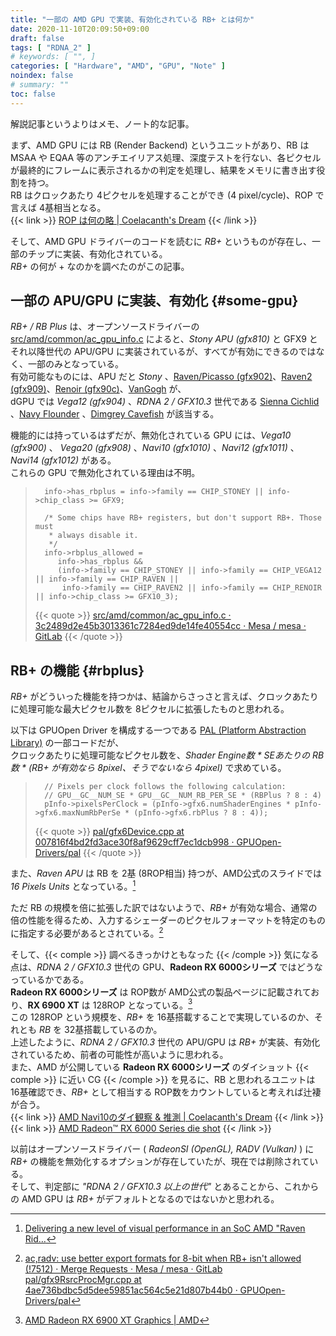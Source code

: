 ```yaml
---
title: "一部の AMD GPU で実装、有効化されている RB+ とは何か"
date: 2020-11-10T20:09:50+09:00
draft: false
tags: [ "RDNA_2" ]
# keywords: [ "", ]
categories: [ "Hardware", "AMD", "GPU", "Note" ]
noindex: false
# summary: ""
toc: false
---
```


解説記事というよりはメモ、ノート的な記事。  

まず、AMD GPU には RB (Render Backend) というユニットがあり、RB は MSAA や EQAA 等のアンチエイリアス処理、深度テストを行ない、各ピクセルが最終的にフレームに表示されるかの判定を処理し、結果をメモリに書き出す役割を持つ。  
RB はクロックあたり 4ピクセルを処理することができ (4 pixel/cycle)、ROP で言えば 4基相当となる。  
{{< link >}} [ROP は何の略 | Coelacanth's Dream](/posts/2020/05/31/what-does-rop-stand-for/) {{< /link >}}

そして、AMD GPU ドライバーのコードを読むに *RB+* というものが存在し、一部のチップに実装、有効化されている。  
*RB+* の何が + なのかを調べたのがこの記事。  

## 一部の APU/GPU に実装、有効化 {#some-gpu}

*RB+ / RB Plus* は、オープンソースドライバーの [src/amd/common/ac_gpu_info.c](https://gitlab.freedesktop.org/mesa/mesa/blob/master/src/amd/common/ac_gpu_info.c) によると、*Stony APU (gfx810)* と GFX9 とそれ以降世代の APU/GPU に実装されているが、すべてが有効にできるのではなく、一部のみとなっている。  
有効可能なものには、APU だと *Stony* 、[Raven/Picasso (gfx902)](/tags/raven)、[Raven2 (gfx909)](/tags/raven2)、[Renoir (gfx90c)](/tags/renoir)、[VanGogh](/tags/vangogh) が、  
dGPU では *Vega12 (gfx904)* 、*RDNA 2 / GFX10.3* 世代である [Sienna Cichlid](/tags/sienna_cichlid) 、[Navy Flounder](/tags/navy_flounder) 、[Dimgrey Cavefish](/tags/dimgrey_cavefish) が該当する。  

機能的には持っているはずだが、無効化されている GPU には、*Vega10 (gfx900)* 、 *Vega20 (gfx908)* 、*Navi10 (gfx1010)* 、*Navi12 (gfx1011)* 、 *Navi14 (gfx1012)* がある。  
これらの GPU で無効化されている理由は不明。  

 >       info->has_rbplus = info->family == CHIP_STONEY || info->chip_class >= GFX9;
 >    
 >       /* Some chips have RB+ registers, but don't support RB+. Those must
 >        * always disable it.
 >        */
 >       info->rbplus_allowed =
 >          info->has_rbplus &&
 >          (info->family == CHIP_STONEY || info->family == CHIP_VEGA12 || info->family == CHIP_RAVEN ||
 >           info->family == CHIP_RAVEN2 || info->family == CHIP_RENOIR || info->chip_class >= GFX10_3);
 >
 > {{< quote >}} [src/amd/common/ac_gpu_info.c · 3c2489d2e45b3013361c7284ed9de14fe40554cc · Mesa / mesa · GitLab](https://gitlab.freedesktop.org/mesa/mesa/-/blob/3c2489d2e45b3013361c7284ed9de14fe40554cc/src/amd/common/ac_gpu_info.c) {{< /quote >}}

## RB+ の機能 {#rbplus}

*RB+* がどういった機能を持つかは、結論からさっさと言えば、クロックあたりに処理可能な最大ピクセル数を 8ピクセルに拡張したものと思われる。  

以下は GPUOpen Driver を構成する一つである [PAL (Platform Abstraction Library)](https://github.com/GPUOpen-Drivers/pal) の一部コードだが、  
クロックあたりに処理可能なピクセル数を、*Shader Engine数 \* SEあたりの RB数 \* (RB+ が有効なら 8pixel、そうでないなら 4pixel)* で求めている。  

 >       // Pixels per clock follows the following calculation:
 >       // GPU__GC__NUM_SE * GPU__GC__NUM_RB_PER_SE * (RBPlus ? 8 : 4)
 >       pInfo->pixelsPerClock = (pInfo->gfx6.numShaderEngines * pInfo->gfx6.maxNumRbPerSe * (pInfo->gfx6.rbPlus ? 8 : 4));
 >
 > {{< quote >}} [pal/gfx6Device.cpp at 007816f4bd2fd3ace30f8af9629cff7ec1dcb998 · GPUOpen-Drivers/pal](https://github.com/GPUOpen-Drivers/pal/blob/007816f4bd2fd3ace30f8af9629cff7ec1dcb998/src/core/hw/gfxip/gfx6/gfx6Device.cpp#L3260) {{< /quote >}}

また、*Raven APU* は RB を 2基 (8ROP相当) 持つが、AMD公式のスライドでは *16 Pixels Units* となっている。[^raven-slide]  

[^raven-slide]: [Delivering a new level of visual performance in an SoC AMD "Raven Rid…](https://www.slideshare.net/AMD/delivering-a-new-level-of-visual-performance-in-an-soc-amd-raven-rdige-apu)

ただ RB の規模を倍に拡張した訳ではないようで、*RB+* が有効な場合、通常の倍の性能を得るため、入力するシェーダーのピクセルフォーマットを特定のものに指定する必要があるとされている。[^rbplus-format]  

[^rbplus-format]: [ac,radv: use better export formats for 8-bit when RB+ isn't allowed (!7512) · Merge Requests · Mesa / mesa · GitLab](https://gitlab.freedesktop.org/mesa/mesa/-/merge_requests/7512/diffs) <br> [pal/gfx9RsrcProcMgr.cpp at 4ae736bdbc5d5dee59851ac564c5e21d807b44b0 · GPUOpen-Drivers/pal](https://github.com/GPUOpen-Drivers/pal/blob/4ae736bdbc5d5dee59851ac564c5e21d807b44b0/src/core/hw/gfxip/rpm/gfx9/gfx9RsrcProcMgr.cpp#L276)

そして、{{< comple >}} 調べるきっかけともなった {{< /comple >}} 気になる点は、*RDNA 2 / GFX10.3* 世代の GPU、**Radeon RX 6000シリーズ** ではどうなっているかである。  
**Radeon RX 6000シリーズ** は ROP数が AMD公式の製品ページに記載されており、**RX 6900 XT** は 128ROP となっている。[^rx-6900-xt]  
この 128ROP という規模を、*RB+* を 16基搭載することで実現しているのか、それとも *RB* を 32基搭載しているのか。  
上述したように、*RDNA 2 / GFX10.3* 世代の APU/GPU は *RB+* が実装、有効化されているため、前者の可能性が高いように思われる。  
また、AMD が公開している **Radeon RX 6000シリーズ** のダイショット {{< comple >}} に近い CG {{< /comple >}} を見るに、RB と思われるユニットは 16基確認でき、*RB+* として相当する ROP数をカウントしていると考えれば辻褄が合う。  
{{< link >}} [AMD Navi10のダイ観察 & 推測 | Coelacanth's Dream](/posts/2020/01/22/navi10-dieshot-and-guess/) {{< /link >}}
{{< link >}} [AMD Radeon™ RX 6000 Series die shot](https://www.globenewswire.com/NewsRoom/AttachmentNg/56b9f51f-b313-41a3-9fc1-0f1bf766c3d4/en) {{< /link >}}

以前はオープンソースドライバー ( *RadeonSI (OpenGL), RADV (Vulkan)* ) に*RB+* の機能を無効化するオプションが存在していたが、現在では削除されている。  
そして、判定部に *"RDNA 2 / GFX10.3 以上の世代"* とあることから、これからの AMD GPU は *RB+* がデフォルトとなるのではないかと思われる。  

[^rx-6900-xt]: [AMD Radeon RX 6900 XT Graphics | AMD](https://www.amd.com/en/products/graphics/amd-radeon-rx-6900-xt#product-specs)
